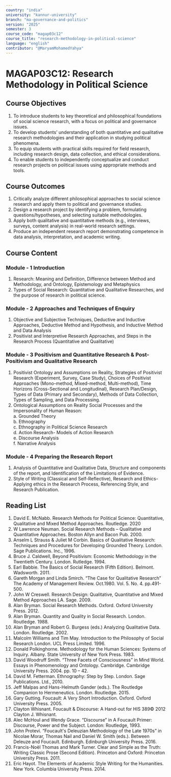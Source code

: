 ```yaml
---
country: "india"
university: "kannur-university"
branch: "ma-governance-and-politics"
version: "2025"
semester: 3
course_code: "magap03c12"
course_title: "research-methodology-in-political-science"
language: "english"
contributor: "@MaryamMohamedYahya"
---
```


# MAGAP03C12: Research Methodology in Political Science 

## Course Objectives
1. To introduce students to key theoretical and philosophical foundations of social science research, with a focus on political and governance issues.
2. To develop students’ understanding of both quantitative and qualitative research methodologies and their application in studying political phenomena.
3. To equip students with practical skills required for field research, including research design, data collection, and ethical considerations.
4. To enable students to independently conceptualize and conduct research projects on political issues using appropriate methods and tools.

## Course Outcomes
1. Critically analyze different philosophical approaches to social science research and apply them to political and governance studies.
2. Design a research project by identifying a problem, formulating questions/hypotheses, and selecting suitable methodologies.
3. Apply both qualitative and quantitative methods (e.g., interviews, surveys, content analysis) in real-world research settings.
4. Produce an independent research report demonstrating competence in data analysis, interpretation, and academic writing.

## Course Content

### Module - 1 Introduction
1. Research: Meaning and Definition, Difference between Method and Methodology, and Ontology, Epistemology and Metaphysics
2. Types of Social Research: Quantitative and Qualitative Researches, and the purpose of research in political science.

### Module - 2 Approaches and Techniques of Enquiry
1. Objective and Subjective Techniques, Deductive and Inductive Approaches, Deductive Method and Hypothesis, and Inductive Method and Data Analysis
2. Positivist and Interpretive Research Approaches, and Steps in the Research Process (Quantitative and Qualitative)

### Module - 3 Positivism and Quantitative Research & Post-Positivism and Qualitative Research
1. Positivist Ontology and Assumptions on Reality, Strategies of Positivist Research (Experiment, Survey, Case Study), Choices of Positivist Approaches (Mono-method, Mixed-method, Multi-method), Time Horizons (Cross-Sectional and Longitudinal), Research Plan/Design, Types of Data (Primary and Secondary), Methods of Data Collection, Types of Sampling, and Data Processing.
2. Ontological Assumptions on Reality Social Processes and the Impersonality of Human Reason:
 <br/> a. Grounded Theory
 <br/> b. Ethnography
 <br/> c. Ethnography in Political Science Research
 <br/> d. Action Research- Models of Action Research
 <br/> e. Discourse Analysis
 <br/> f. Narrative Analysis 

### Module - 4 Preparing the Research Report
1. Analysis of Quantitative and Qualitative Data, Structure and components of the report, and Identification of the Limitations of Evidence.
2. Style of Writing (Classical and Self-Reflective), Research and Ethics-Applying ethics in the Research Process, Referencing Style, and Research Publication.

## Reading List

1. David E. McNabb. Research Methods for Political Science: Quantitative, Qualitative and Mixed Method Approaches. Routledge. 2020
2. W Lawrence Neuman. Social Research Methods – Qualitative and Quantitative Approaches. Boston Allyn and Bacon Pub. 2000.
3. Anselm L Strauss & Juliet M Corbin. Basics of Qualitative Research: Techniques and Procedures for Developing Grounded Theory. London. Sage Publications. Inc., 1996.
4. Bruce J. Caldwell, Beyond Positivism: Economic Methodology in the Twentieth Century. London. Rutledge. 1994.
5. Earl Babbie. The Basics of Social Research (Fifth Edition). Belmont. Wadsworth. 2011.
6. Gareth Morgan and Linda Smirch. “The Case for Qualitative Research” The Academy of Management Review. Oct.1980. Vol. 5. No. 4. pp.491-500.
7. John W Creswell. Research Design: Qualitative, Quantitative and Mixed Method Approaches LA. Sage. 2009.
8. Alan Bryman. Social Research Methods. Oxford. Oxford University Press. 2012.
9. Alan Bryman. Quantity and Quality in Social Research. London. Routledge. 1988.
10. Alan Bryman and Robert G. Burgess (eds.) Analyzing Qualitative Data. London. Routledge. 2002.
11. Malcolm Williams and Tim May. Introduction to the Philosophy of Social Research London. UCL Press Limited. 1996.
12. Donald Polkinghorne. Methodology for the Human Sciences: Systems of Inquiry. Albany. State University of New York Press. 1983.
13. David Woodruff Smith. “Three Facets of Consciousness” in Mind World. Essays in Phenomenology and Ontology. Cambridge. Cambridge University Press. 2004. pp. 10 – 42.
14. David M. Fetterman. Ethnography: Step by Step. London. Sage Publications. Ltd., 2010.
15. Jeff Malpas and Hans-Helmuth Gander (eds.). The Routledge Companion to Hermeneutics. London. Routledge. 2015.
16. Gary Gutting. Foucault: A Very Short Introduction. Oxford. Oxford University Press. 2005.
17. Clayton Whisnant. Foucault & Discourse: A Hand-out for HIS 389© 2012 Clayton J. Whisnant.
18. Alec McHoul and Wendy Grace. “Discourse” in A Foucault Primer: Discourse, Power and the Subject. London: Routledge, 1993.
19. John Protevi. “Foucault's Deleuzian Methodology of the Late 1970s” in Nicolae Morar, Thomas Nail and Daniel W. Smith (eds.). Between Deleuze and Foucault. Edinburgh. Edinburgh University Press. 2016.
20. Francis-Noël Thomas and Mark Turner. Clear and Simple as the Truth: Writing Classic Prose (Second Edition). Princeton and Oxford: Princeton University Press. 2011.
21. Eric Hayot. The Elements of Academic Style Writing for the Humanities. New York. Columbia University Press. 2014.







